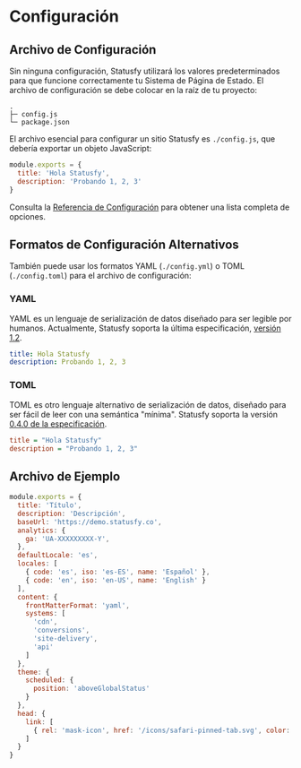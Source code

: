 # Configuración

## Archivo de Configuración

Sin ninguna configuración, Statusfy utilizará los valores predeterminados para que funcione correctamente tu Sistema de Página de Estado. El archivo de configuración se debe colocar en la raíz de tu proyecto:

```
.
├─ config.js
└─ package.json
```

El archivo esencial para configurar un sitio Statusfy es `./config.js`, que debería exportar un objeto JavaScript:

``` js
module.exports = {
  title: 'Hola Statusfy',
  description: 'Probando 1, 2, 3'
}
```

Consulta la [Referencia de Configuración](../config/README.md) para obtener una lista completa de opciones.

## Formatos de Configuración Alternativos

También puede usar los formatos YAML (`./config.yml`) o TOML (`./config.toml`) para el archivo de configuración:

### YAML

YAML es un lenguaje de serialización de datos diseñado para ser legible por humanos. Actualmente, Statusfy soporta la última especificación, [versión 1.2](http://yaml.org/spec/1.2/spec.html).

``` yaml
title: Hola Statusfy
description: Probando 1, 2, 3
```

### TOML

TOML es otro lenguaje alternativo de serialización de datos, diseñado para ser fácil de leer con una semántica "mínima". Statusfy soporta la versión [0.4.0 de la especificación](https://github.com/toml-lang/toml/blob/master/versions/en/toml-v0.4.0.md).

``` ini
title = "Hola Statusfy"
description = "Probando 1, 2, 3"
```

## Archivo de Ejemplo

```javascript
module.exports = {
  title: 'Título',
  description: 'Descripción',
  baseUrl: 'https://demo.statusfy.co',
  analytics: {
    ga: 'UA-XXXXXXXXX-Y',
  },
  defaultLocale: 'es',
  locales: [
    { code: 'es', iso: 'es-ES', name: 'Español' },
    { code: 'en', iso: 'en-US', name: 'English' }
  ],
  content: {
    frontMatterFormat: 'yaml',
    systems: [
      'cdn',
      'conversions',
      'site-delivery',
      'api'
    ]
  },
  theme: {
    scheduled: {
      position: 'aboveGlobalStatus'
    }
  },
  head: {
    link: [
      { rel: 'mask-icon', href: '/icons/safari-pinned-tab.svg', color: '#3e4e88' }
    ]
  }
}
```
